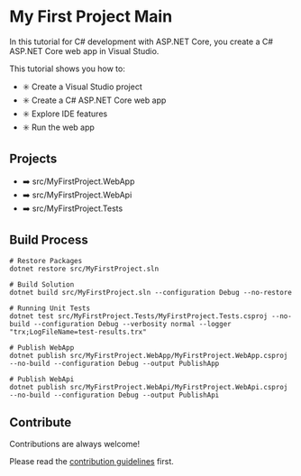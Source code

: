 # My First Project Main

In this tutorial for C# development with ASP.NET Core, you create a C# ASP.NET Core web app in Visual Studio.

This tutorial shows you how to:

- :eight_spoked_asterisk: Create a Visual Studio project
- :eight_spoked_asterisk: Create a C# ASP.NET Core web app
- :eight_spoked_asterisk: Explore IDE features
- :eight_spoked_asterisk: Run the web app

## Projects
- :arrow_right: src/MyFirstProject.WebApp
- :arrow_right: src/MyFirstProject.WebApi
- :arrow_right: src/MyFirstProject.Tests

## Build Process

```
# Restore Packages
dotnet restore src/MyFirstProject.sln

# Build Solution
dotnet build src/MyFirstProject.sln --configuration Debug --no-restore

# Running Unit Tests
dotnet test src/MyFirstProject.Tests/MyFirstProject.Tests.csproj --no-build --configuration Debug --verbosity normal --logger "trx;LogFileName=test-results.trx"

# Publish WebApp
dotnet publish src/MyFirstProject.WebApp/MyFirstProject.WebApp.csproj --no-build --configuration Debug --output PublishApp

# Publish WebApi
dotnet publish src/MyFirstProject.WebApi/MyFirstProject.WebApi.csproj --no-build --configuration Debug --output PublishApi

```

## Contribute

Contributions are always welcome!

Please read the [contribution guidelines](contributing.md) first.
